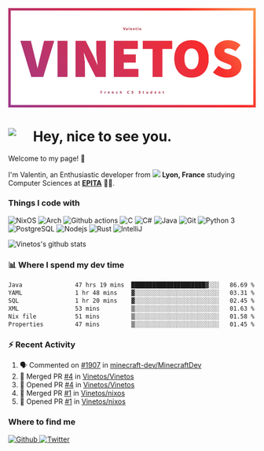 <!--
**Vinetos/Vinetos** is a ✨ _special_ ✨ repository because its `README.md` (this file) appears on your GitHub profile.
-->
<a align="center" href="https://vinetos.fr">
  <img src="https://raw.githubusercontent.com/Vinetos/Vinetos/master/Vinetos%20Banner.png" />
</a>

# <img align="left" src="https://cdn.discordapp.com/emojis/938153240527265812.webp" width="10%" /> Hey, nice to see you.

Welcome to my page! :wave:  

I'm Valentin, an Enthusiastic developer from <img src="https://cdn-icons-png.flaticon.com/512/197/197560.png" width="13"/> **Lyon, France** studying Computer Sciences at [**EPITA**](https://www.epita.fr/en/) 👨‍🎓.

### Things I code with
<p>
  <img alt="NixOS" src="https://img.shields.io/badge/-NixOS-00cec9?style=flat-square&logo=nixos&logoColor=white" />
  <img alt="Arch" src="https://img.shields.io/badge/-Arch-2088FF?style=flat-square&logo=arch-linux&logoColor=white" />
  <img alt="Github actions" src="https://img.shields.io/badge/-Github_Actions-4834d4?style=flat-square&logo=github-actions&logoColor=white" />
  <img alt="C" src="https://img.shields.io/badge/-C-be2edd?style=flat-square&logo=c&logoColor=white" />
  <img alt="C#" src="https://img.shields.io/badge/-C%23-E10098?style=flat-square&logo=c#&logoColor=white" />
  <img alt="Java" src="https://img.shields.io/badge/-Java-ea2845?style=flat-square&logo=java&logoColor=white" />
  <img alt="Git" src="https://img.shields.io/badge/-Git-F05032?style=flat-square&logo=git&logoColor=white" />
  <img alt="Python 3" src="https://img.shields.io/badge/-Python%203-F7B93E?style=flat-square&logo=python&logoColor=white" />
  <img alt="PostgreSQL" src="https://img.shields.io/badge/-PostgreSQL-13aa52?style=flat-square&logo=mongodb&logoColor=white" />
  <img alt="Nodejs" src="https://img.shields.io/badge/-Nodejs-43853d?style=flat-square&logo=Node.js&logoColor=white" />
  <img alt="Rust" src="https://img.shields.io/badge/-Rust-f7f1e3?style=flat-square&logo=rust&logoColor=black" />
  <img alt="IntelliJ" src="https://img.shields.io/badge/-IntelliJ-000000?style=flat-square&logo=intellij-idea&logoColor=white" />
</p>

![Vinetos's github stats](https://github-readme-stats.vercel.app/api?username=Vinetos&show_icons=true) 

### :bar_chart: Where I spend my dev time  
<!--START_SECTION:waka-->

```text
Java               47 hrs 19 mins  █████████████████████▓░░░   86.69 %
YAML               1 hr 48 mins    ▓░░░░░░░░░░░░░░░░░░░░░░░░   03.31 %
SQL                1 hr 20 mins    ▓░░░░░░░░░░░░░░░░░░░░░░░░   02.45 %
XML                53 mins         ▒░░░░░░░░░░░░░░░░░░░░░░░░   01.63 %
Nix file           51 mins         ▒░░░░░░░░░░░░░░░░░░░░░░░░   01.58 %
Properties         47 mins         ▒░░░░░░░░░░░░░░░░░░░░░░░░   01.45 %
```

<!--END_SECTION:waka-->

### :zap: Recent Activity

<!--START_SECTION:activity-->
1. 🗣 Commented on [#1907](https://github.com/minecraft-dev/MinecraftDev/issues/1907) in [minecraft-dev/MinecraftDev](https://github.com/minecraft-dev/MinecraftDev)
2. 🎉 Merged PR [#4](https://github.com/Vinetos/Vinetos/pull/4) in [Vinetos/Vinetos](https://github.com/Vinetos/Vinetos)
3. 💪 Opened PR [#4](https://github.com/Vinetos/Vinetos/pull/4) in [Vinetos/Vinetos](https://github.com/Vinetos/Vinetos)
4. 🎉 Merged PR [#1](https://github.com/Vinetos/nixos/pull/1) in [Vinetos/nixos](https://github.com/Vinetos/nixos)
5. 💪 Opened PR [#1](https://github.com/Vinetos/nixos/pull/1) in [Vinetos/nixos](https://github.com/Vinetos/nixos)
<!--END_SECTION:activity-->

### Where to find me
<p>
  <a href="https://github.com/Vinetos" target="_blank">
    <img alt="Github" src="https://img.shields.io/badge/GitHub-%2312100E.svg?&style=for-the-badge&logo=Github&logoColor=white" />
  </a> 
  <a href="https://twitter.com/Vinetos" target="_blank">
    <img alt="Twitter" src="https://img.shields.io/badge/twitter-%231DA1F2.svg?&style=for-the-badge&logo=twitter&logoColor=white" />
  </a> 
</p>
